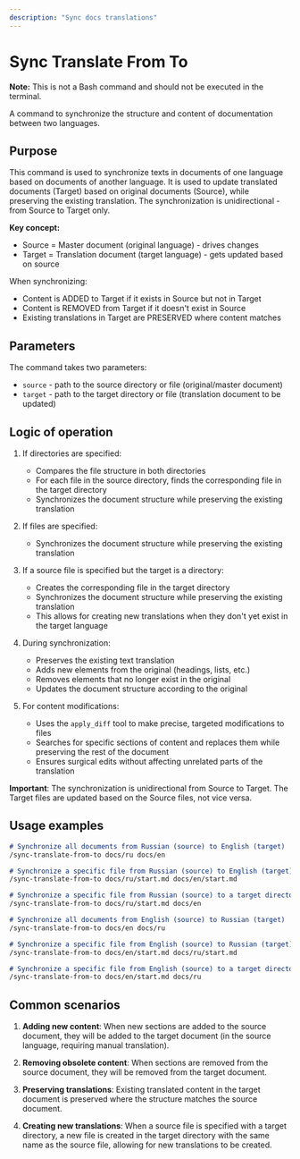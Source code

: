 ```yaml
---
description: "Sync docs translations"
---
```


# Sync Translate From To

**Note:** This is not a Bash command and should not be executed in the terminal.

A command to synchronize the structure and content of documentation between two languages.

## Purpose

This command is used to synchronize texts in documents of one language based on documents of another language.
It is used to update translated documents (Target) based on original documents (Source), while preserving the existing translation. The synchronization is unidirectional - from Source to Target only.

**Key concept:**
- Source = Master document (original language) - drives changes
- Target = Translation document (target language) - gets updated based on source

When synchronizing:
- Content is ADDED to Target if it exists in Source but not in Target
- Content is REMOVED from Target if it doesn't exist in Source
- Existing translations in Target are PRESERVED where content matches

## Parameters

The command takes two parameters:

- `source` - path to the source directory or file (original/master document)
- `target` - path to the target directory or file (translation document to be updated)

## Logic of operation

1. If directories are specified:
   - Compares the file structure in both directories
   - For each file in the source directory, finds the corresponding file in the target directory
   - Synchronizes the document structure while preserving the existing translation

2. If files are specified:
   - Synchronizes the document structure while preserving the existing translation

3. If a source file is specified but the target is a directory:
   - Creates the corresponding file in the target directory
   - Synchronizes the document structure while preserving the existing translation
   - This allows for creating new translations when they don't yet exist in the target language

4. During synchronization:
   - Preserves the existing text translation
   - Adds new elements from the original (headings, lists, etc.)
   - Removes elements that no longer exist in the original
   - Updates the document structure according to the original

5. For content modifications:
   - Uses the `apply_diff` tool to make precise, targeted modifications to files
   - Searches for specific sections of content and replaces them while preserving the rest of the document
   - Ensures surgical edits without affecting unrelated parts of the translation

**Important**: The synchronization is unidirectional from Source to Target. The Target files are updated based on the Source files, not vice versa.

## Usage examples

```md
# Synchronize all documents from Russian (source) to English (target)
/sync-translate-from-to docs/ru docs/en

# Synchronize a specific file from Russian (source) to English (target)
/sync-translate-from-to docs/ru/start.md docs/en/start.md

# Synchronize a specific file from Russian (source) to a target directory (file will be created)
/sync-translate-from-to docs/ru/start.md docs/en

# Synchronize all documents from English (source) to Russian (target)
/sync-translate-from-to docs/en docs/ru

# Synchronize a specific file from English (source) to Russian (target)
/sync-translate-from-to docs/en/start.md docs/ru/start.md

# Synchronize a specific file from English (source) to a target directory (file will be created)
/sync-translate-from-to docs/en/start.md docs/ru
```

## Common scenarios

1. **Adding new content**: When new sections are added to the source document, they will be added to the target document (in the source language, requiring manual translation).

2. **Removing obsolete content**: When sections are removed from the source document, they will be removed from the target document.

3. **Preserving translations**: Existing translated content in the target document is preserved where the structure matches the source document.

4. **Creating new translations**: When a source file is specified with a target directory, a new file is created in the target directory with the same name as the source file, allowing for new translations to be created.
